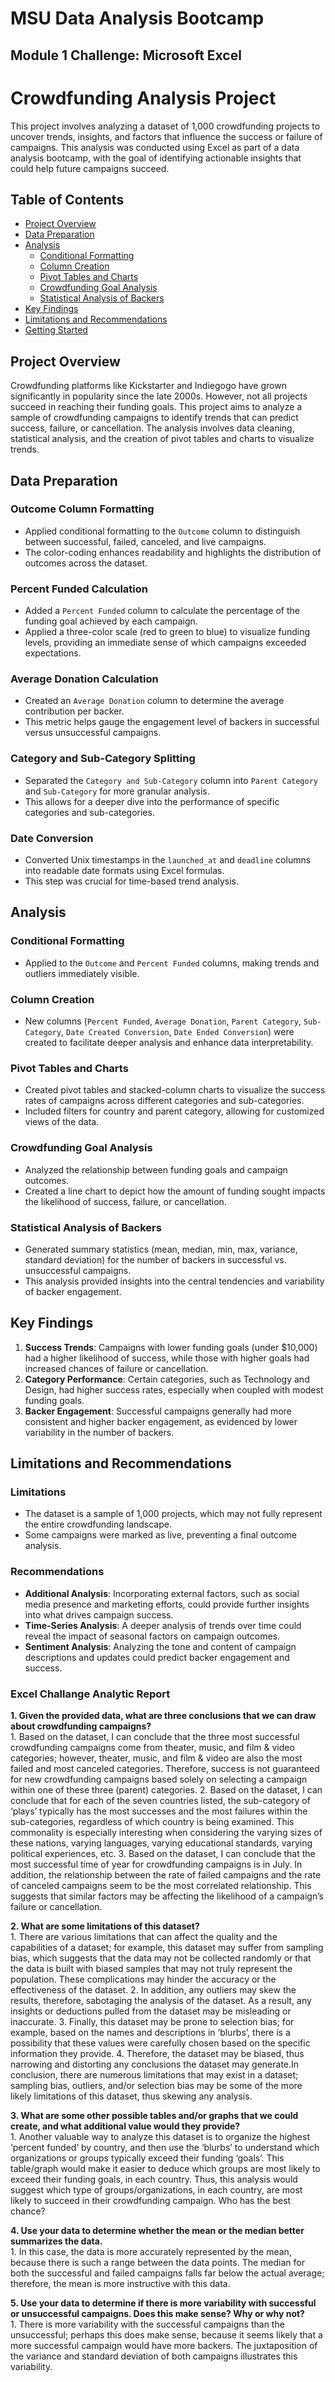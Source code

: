 # MSU Data Analysis Bootcamp 
## Module 1 Challenge: Microsoft Excel  
# Crowdfunding Analysis Project

This project involves analyzing a dataset of 1,000 crowdfunding projects to uncover trends, insights, and factors that influence the success or failure of campaigns. This analysis was conducted using Excel as part of a data analysis bootcamp, with the goal of identifying actionable insights that could help future campaigns succeed.

## Table of Contents

- [Project Overview](#project-overview)
- [Data Preparation](#data-preparation)
- [Analysis](#analysis)
  - [Conditional Formatting](#conditional-formatting)
  - [Column Creation](#column-creation)
  - [Pivot Tables and Charts](#pivot-tables-and-charts)
  - [Crowdfunding Goal Analysis](#crowdfunding-goal-analysis)
  - [Statistical Analysis of Backers](#statistical-analysis-of-backers)
- [Key Findings](#key-findings)
- [Limitations and Recommendations](#limitations-and-recommendations)
- [Getting Started](#getting-started)

## Project Overview

Crowdfunding platforms like Kickstarter and Indiegogo have grown significantly in popularity since the late 2000s. However, not all projects succeed in reaching their funding goals. This project aims to analyze a sample of crowdfunding campaigns to identify trends that can predict success, failure, or cancellation. The analysis involves data cleaning, statistical analysis, and the creation of pivot tables and charts to visualize trends.

## Data Preparation

### Outcome Column Formatting
- Applied conditional formatting to the `Outcome` column to distinguish between successful, failed, canceled, and live campaigns.
- The color-coding enhances readability and highlights the distribution of outcomes across the dataset.

### Percent Funded Calculation
- Added a `Percent Funded` column to calculate the percentage of the funding goal achieved by each campaign.
- Applied a three-color scale (red to green to blue) to visualize funding levels, providing an immediate sense of which campaigns exceeded expectations.

### Average Donation Calculation
- Created an `Average Donation` column to determine the average contribution per backer.
- This metric helps gauge the engagement level of backers in successful versus unsuccessful campaigns.

### Category and Sub-Category Splitting
- Separated the `Category and Sub-Category` column into `Parent Category` and `Sub-Category` for more granular analysis.
- This allows for a deeper dive into the performance of specific categories and sub-categories.

### Date Conversion
- Converted Unix timestamps in the `launched_at` and `deadline` columns into readable date formats using Excel formulas.
- This step was crucial for time-based trend analysis.

## Analysis

### Conditional Formatting
- Applied to the `Outcome` and `Percent Funded` columns, making trends and outliers immediately visible.

### Column Creation
- New columns (`Percent Funded`, `Average Donation`, `Parent Category`, `Sub-Category`, `Date Created Conversion`, `Date Ended Conversion`) were created to facilitate deeper analysis and enhance data interpretability.

### Pivot Tables and Charts
- Created pivot tables and stacked-column charts to visualize the success rates of campaigns across different categories and sub-categories.
- Included filters for country and parent category, allowing for customized views of the data.

### Crowdfunding Goal Analysis
- Analyzed the relationship between funding goals and campaign outcomes.
- Created a line chart to depict how the amount of funding sought impacts the likelihood of success, failure, or cancellation.

### Statistical Analysis of Backers
- Generated summary statistics (mean, median, min, max, variance, standard deviation) for the number of backers in successful vs. unsuccessful campaigns.
- This analysis provided insights into the central tendencies and variability of backer engagement.

## Key Findings

1. **Success Trends**: Campaigns with lower funding goals (under $10,000) had a higher likelihood of success, while those with higher goals had increased chances of failure or cancellation.
2. **Category Performance**: Certain categories, such as Technology and Design, had higher success rates, especially when coupled with modest funding goals.
3. **Backer Engagement**: Successful campaigns generally had more consistent and higher backer engagement, as evidenced by lower variability in the number of backers.

## Limitations and Recommendations

### Limitations
- The dataset is a sample of 1,000 projects, which may not fully represent the entire crowdfunding landscape.
- Some campaigns were marked as live, preventing a final outcome analysis.

### Recommendations
- **Additional Analysis**: Incorporating external factors, such as social media presence and marketing efforts, could provide further insights into what drives campaign success.
- **Time-Series Analysis**: A deeper analysis of trends over time could reveal the impact of seasonal factors on campaign outcomes.
- **Sentiment Analysis**: Analyzing the tone and content of campaign descriptions and updates could predict backer engagement and success.

### Excel Challange Analytic Report 
**1. Given the provided data, what are three conclusions that we can draw about crowdfunding campaigns?**\
    1. Based on the dataset, I can conclude that the three most successful crowdfunding campaigns come from theater, music, and film & video categories; however, theater, music, and film & video are also the most failed and most canceled categories. Therefore, success is not guaranteed for new crowdfunding campaigns based solely on selecting a campaign within one of these three (parent) categories. 
    2. Based on the dataset, I can conclude that for each of the seven countries listed, the sub-category of ‘plays’ typically has the most successes and the most failures within the sub-categories, regardless of which country is being examined. This commonality is especially interesting when considering the varying sizes of these nations, varying languages, varying educational standards, varying political experiences, etc. 
    3. Based on the dataset, I can conclude that the most successful time of year for crowdfunding campaigns is in July. In addition, the relationship between the rate of failed campaigns and the rate of canceled campaigns seem to be the most correlated relationship. This suggests that similar factors may be affecting the likelihood of a campaign’s failure or cancellation. 

**2. What are some limitations of this dataset?**\
    1. There are various limitations that can affect the quality and the capabilities of a dataset; for example, this dataset may suffer from sampling bias, which suggests that the data may not be collected randomly or that the data is built with biased samples that may not truly represent the population. These complications may hinder the accuracy or the effectiveness of the dataset.
    2. In addition, any outliers may skew the results, therefore, sabotaging the analysis of the dataset. As a result, any insights or deductions pulled from the dataset may be misleading or inaccurate.
    3. Finally, this dataset may be prone to selection bias; for example, based on the names and descriptions in ‘blurbs’, there is a possibility that these values were carefully chosen based on the specific information they provide.
    4. Therefore, the dataset may be biased, thus narrowing and distorting any conclusions the dataset may generate.In conclusion, there are numerous limitations that may exist in a dataset; sampling bias, outliers, and/or selection bias may be some of the more likely limitations of this dataset, thus skewing any analysis.
 
 **3. What are some other possible tables and/or graphs that we could create, and what additional value would they provide?**\
    1. Another valuable way to analyze this dataset is to organize the highest ‘percent funded’ by country, and then use the ‘blurbs’ to understand which organizations or groups typically exceed their funding ‘goals’. This table/graph would make it easier to deduce which groups are most likely to exceed their funding goals, in each country. Thus, this analysis would suggest which type of groups/organizations, in each country, are most likely to succeed in their crowdfunding campaign. Who has the best chance?
  
**4. Use your data to determine whether the mean or the median better summarizes the data.**\
    1. In this case, the data is more accurately represented by the mean, because there is such a range between the data points. The median for both the successful and failed campaigns falls far below the actual average; therefore, the mean is more instructive with this data.

**5. Use your data to determine if there is more variability with successful or unsuccessful campaigns. Does this make sense? Why or why not?**\
    1. There is more variability with the successful campaigns than the unsuccessful; perhaps this does make sense, because it seems likely that a more successful campaign would have more backers. The juxtaposition of the variance and standard deviation of both campaigns illustrates this variability.

